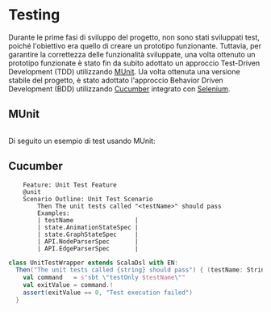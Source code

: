 # Testing

Durante le prime fasi di sviluppo del progetto, non sono stati sviluppati test, poiché l'obiettivo era quello di creare un prototipo funzionante. Tuttavia, per garantire la correttezza delle funzionalità sviluppate, una volta ottenuto un prototipo funzionate è stato fin da subito adottato un approccio Test-Driven Development (TDD) utilizzando [MUnit](https://scalameta.org/munit/). Ua volta ottenuta una versione stabile del progetto, è stato adottato l'approccio Behavior Driven Development (BDD) utilizzando [Cucumber](https://cucumber.io/) integrato con [Selenium](https://www.selenium.dev/).

## MUnit

```scala
```

Di seguito un esempio di test usando MUnit:

## Cucumber

```gherkin
    Feature: Unit Test Feature
    @unit
    Scenario Outline: Unit Test Scenario
        Then The unit tests called "<testName>" should pass
        Examples:
        | testName                 |
        | state.AnimationStateSpec |
        | state.GraphStateSpec     |
        | API.NodeParserSpec       |
        | API.EdgeParserSpec       |
```

```scala
class UnitTestWrapper extends ScalaDsl with EN:
  Then("The unit tests called {string} should pass") { (testName: String) =>
    val command   = s"sbt \"testOnly $testName\""
    val exitValue = command.!
    assert(exitValue == 0, "Test execution failed")
  }
```
